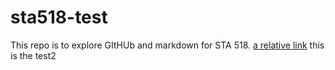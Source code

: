 # sta518-test
This repo is to explore GItHUb and markdown for STA 518.
[a relative link](https://github.com/PorterSmash/sta518-test/blob/test1/day1.md)
this is the test2
